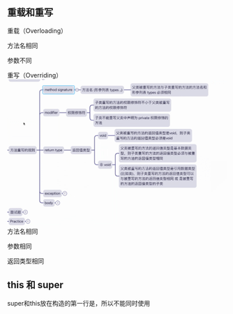 ## 重载和重写
重载（Overloading）

方法名相同

参数不同

重写（Overriding）
![img.png](img.png)
方法名相同

参数相同

返回类型相同
## this 和 super
super和this放在构造的第一行是，所以不能同时使用
